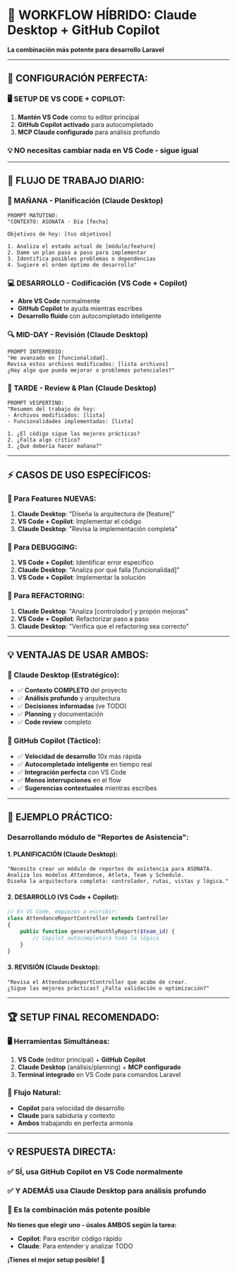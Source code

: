 # 🚀 WORKFLOW HÍBRIDO: Claude Desktop + GitHub Copilot

**La combinación más potente para desarrollo Laravel**

---

## 🎯 **CONFIGURACIÓN PERFECTA:**

### **🖥️ SETUP DE VS CODE + COPILOT:**
1. **Mantén VS Code** como tu editor principal
2. **GitHub Copilot activado** para autocompletado
3. **MCP Claude configurado** para análisis profundo

### **💡 NO necesitas cambiar nada en VS Code - sigue igual**

---

## 🔄 **FLUJO DE TRABAJO DIARIO:**

### **🌅 MAÑANA - Planificación (Claude Desktop)**
```
PROMPT MATUTINO:
"CONTEXTO: ASONATA - Día [fecha]

Objetivos de hoy: [tus objetivos]

1. Analiza el estado actual de [módulo/feature]
2. Dame un plan paso a paso para implementar
3. Identifica posibles problemas o dependencias
4. Sugiere el orden óptimo de desarrollo"
```

### **💻 DESARROLLO - Codificación (VS Code + Copilot)**
- **Abre VS Code** normalmente
- **GitHub Copilot** te ayuda mientras escribes
- **Desarrollo fluido** con autocompletado inteligente

### **🔍 MID-DAY - Revisión (Claude Desktop)**  
```
PROMPT INTERMEDIO:
"He avanzado en [funcionalidad]. 
Revisa estos archivos modificados: [lista archivos]
¿Hay algo que pueda mejorar o problemas potenciales?"
```

### **🏁 TARDE - Review & Plan (Claude Desktop)**
```
PROMPT VESPERTINO:
"Resumen del trabajo de hoy:
- Archivos modificados: [lista]
- Funcionalidades implementadas: [lista]

1. ¿El código sigue las mejores prácticas?
2. ¿Falta algo crítico?
3. ¿Qué debería hacer mañana?"
```

---

## ⚡ **CASOS DE USO ESPECÍFICOS:**

### **🎯 Para Features NUEVAS:**
1. **Claude Desktop**: "Diseña la arquitectura de [feature]"
2. **VS Code + Copilot**: Implementar el código
3. **Claude Desktop**: "Revisa la implementación completa"

### **🐛 Para DEBUGGING:**
1. **VS Code + Copilot**: Identificar error específico
2. **Claude Desktop**: "Analiza por qué falla [funcionalidad]" 
3. **VS Code + Copilot**: Implementar la solución

### **🔧 Para REFACTORING:**
1. **Claude Desktop**: "Analiza [controlador] y propón mejoras"
2. **VS Code + Copilot**: Refactorizar paso a paso
3. **Claude Desktop**: "Verifica que el refactoring sea correcto"

---

## 💡 **VENTAJAS DE USAR AMBOS:**

### **🧠 Claude Desktop (Estratégico):**
- ✅ **Contexto COMPLETO** del proyecto
- ✅ **Análisis profundo** y arquitectura
- ✅ **Decisiones informadas** (ve TODO)
- ✅ **Planning** y documentación
- ✅ **Code review** completo

### **🚀 GitHub Copilot (Táctico):**
- ✅ **Velocidad de desarrollo** 10x más rápida
- ✅ **Autocompletado inteligente** en tiempo real  
- ✅ **Integración perfecta** con VS Code
- ✅ **Menos interrupciones** en el flow
- ✅ **Sugerencias contextuales** mientras escribes

---

## 🎯 **EJEMPLO PRÁCTICO:**

### **Desarrollando módulo de "Reportes de Asistencia":**

#### **1. PLANIFICACIÓN (Claude Desktop):**
```
"Necesito crear un módulo de reportes de asistencia para ASONATA.
Analiza los modelos Attendance, Atleta, Team y Schedule.
Diseña la arquitectura completa: controlador, rutas, vistas y lógica."
```

#### **2. DESARROLLO (VS Code + Copilot):**
```php
// En VS Code, empiezas a escribir:
class AttendanceReportController extends Controller
{
    public function generateMonthlyReport($team_id) {
        // Copilot autocompletará toda la lógica
    }
}
```

#### **3. REVISIÓN (Claude Desktop):**
```  
"Revisa el AttendanceReportController que acabo de crear.
¿Sigue las mejores prácticas? ¿Falta validación o optimización?"
```

---

## 🏆 **SETUP FINAL RECOMENDADO:**

### **🖥️ Herramientas Simultáneas:**
1. **VS Code** (editor principal) + **GitHub Copilot**
2. **Claude Desktop** (análisis/planning) + **MCP configurado**
3. **Terminal integrado** en VS Code para comandos Laravel

### **🔄 Flujo Natural:**
- **Copilot** para velocidad de desarrollo
- **Claude** para sabiduría y contexto
- **Ambos** trabajando en perfecta armonía

---

## 💡 **RESPUESTA DIRECTA:**

### **✅ SÍ, usa GitHub Copilot en VS Code normalmente**
### **✅ Y ADEMÁS usa Claude Desktop para análisis profundo**
### **🚀 Es la combinación más potente posible**

**No tienes que elegir uno - úsalos AMBOS según la tarea:**
- **Copilot**: Para escribir código rápido
- **Claude**: Para entender y analizar TODO

**¡Tienes el mejor setup posible!** 🎉
